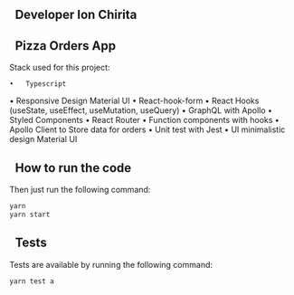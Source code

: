 
## &nbsp; Developer Ion Chirita

## &nbsp; Pizza Orders App

Stack used for this project: 

	•	Typescript
  •	Responsive Design Material UI
  •	React-hook-form
	•	React Hooks (useState, useEffect, useMutation, useQuery)
	•	GraphQL with Apollo
	•	Styled Components
	•	React Router
	•	Function components with hooks
	• Apollo Client to Store data for orders
	•	Unit test with Jest
	•	UI minimalistic design Material UI
  
 

## &nbsp; How to run the code

Then just run the following command:

```sh
yarn 
yarn start
```

##  &nbsp; Tests
Tests are available by running the following command:
```sh
yarn test a
```

